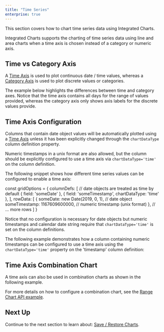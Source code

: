 ```yaml
---
title: "Time Series"
enterprise: true
---
```


This section covers how to chart time series data using Integrated Charts.

Integrated Charts supports the charting of time series data using line and area charts when a time axis is chosen instead
of a category or numeric axis.

## Time vs Category Axis

A [Time Axis](/charts-axes/#time-axis) is used to plot continuous date / time values, whereas a
[Category Axis](/charts-axes/#category-axis) is used to plot discrete values or categories.


The example below highlights the differences between time and category axes. Notice that the time axis contains all
    days for the range of values provided, whereas the category axis only shows axis labels for the discrete values
    provide.


<grid-example title='Time vs Category Axis' name='time-vs-category' type='generated' options='{ "exampleHeight": 740, "enterprise": true, "modules": ["clientside", "menu", "charts"], "extras": ["momentjs"] }'></grid-example>

## Time Axis Configuration

Columns that contain date object values will be automatically plotted using a [Time Axis](/charts-axes/#time-axis)
unless it has been explicitly changed through the `chartDataType` column definition property.

Numeric timestamps in a unix format are also allowed, but the column should be explicitly configured to use a time axis
via `chartDataType='time'` on the column definition.

The following snippet shows how different time series values can be configured to enable a time axis:

<snippet>
const gridOptions = {
    columnDefs: [
        // date objects are treated as time by default
        { field: 'someDate' },
        { field: 'someTimestamp', chartDataType: 'time' },
    ],
    rowData: [
        {
            someDate: new Date(2019, 0, 1), // date object
            someTimestamp: 1167609600000, // numeric timestamp (unix format)
        },
        // ... more rows
    ]
}
</snippet>

Notice that no configuration is necessary for date objects but numeric timestamps and calendar date string require
that `chartDataType='time'` is set on the column definitions.

The following example demonstrates how a column containing numeric timestamps can be configured to use a time axis using
the `chartDataType='time'` property on the 'timestamp' column definition:

<grid-example title='Time Axis Configuration' name='time-axis-config' type='generated' options='{ "exampleHeight": 740, "enterprise": true, "modules": ["clientside", "menu", "charts"], "extras": ["momentjs"] }'></grid-example>

## Time Axis Combination Chart

A time axis can also be used in combination charts as shown in the following example.

For more details on how to configure a combination chart, see the [Range Chart API example](/integrated-charts-api-range-chart/#combination-charts).

<grid-example title='Time Axis Combination Chart' name='time-combination-chart' type='generated' options='{ "enterprise": true, "modules": ["clientside", "menu", "charts", "rowgrouping"], "exampleHeight": 790, "extras": ["momentjs"] }'></grid-example>

## Next Up

Continue to the next section to learn about: [Save / Restore Charts](/integrated-charts-api-save-restore-charts/).

